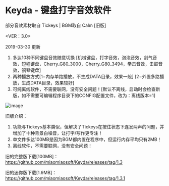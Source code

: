 # Keyda - 键盘打字音效软件

部分音效素材取自 Tickeys | BGM取自 Calm [旧版]

<VER：3.0>

2019-03-30 更新

1. 多达10种不同键盘音效随意切换 [机械键盘，打字音效，泡泡音效，剑气音效，短程键盘，Cherry_G80_3000，Cherry_G80_3494，拳击音效，击鼓音效，钢琴键盘]
2. 两种播放方式[1=内存单路播放，不生成DATA目录，效果一般] [2=外置多路播放，生成DATA目录，效果较好]
3. 可纯离线软件，不需要联网，没有安全问题！[默认不离线，启动时会检查新版，如不需要可编辑程序目录下的CONFIG配置文件，改为：离线版本=1]

![image](https://raw.githubusercontent.com/miaomiaosoft/Keyda/master/images/002.png)


旧版介绍： 

1. 功能与Tickeys基本类似，但解决了Tickeys在按住状态下连发两声的问题，并增加了十种背景白噪音，让打字/写作更专注！
2. 单文件多达100MB是因为BGM都内置在程序中，但运行内存平均只有2MB！
3. 离线软件，不需要联网，没有安全问题！

旧的完整版下载[100MB]： 
https://github.com/miaomiaosoft/Keyda/releases/tag/1.3

旧的迷你版下载[1.9MB]： 
https://github.com/miaomiaosoft/Keyda/releases/tag/1.3.1
